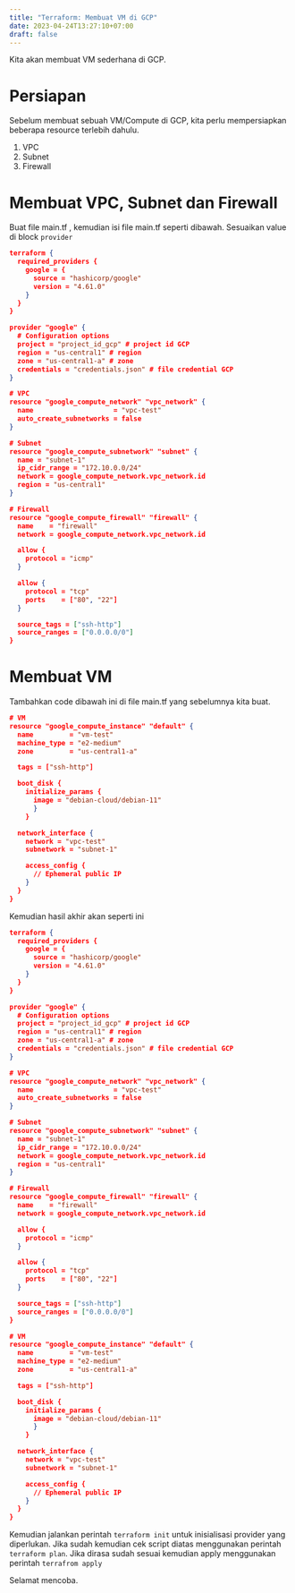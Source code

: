 ```yaml
---
title: "Terraform: Membuat VM di GCP"
date: 2023-04-24T13:27:10+07:00
draft: false
---
```


Kita akan membuat VM sederhana di GCP.

# Persiapan
Sebelum membuat sebuah VM/Compute di GCP, kita perlu mempersiapkan beberapa resource terlebih dahulu.
1. VPC
2. Subnet
3. Firewall

# Membuat VPC, Subnet dan Firewall
Buat file main.tf , kemudian isi file main.tf seperti dibawah. Sesuaikan value di block `provider`
```json
terraform {
  required_providers {
    google = {
      source = "hashicorp/google"
      version = "4.61.0"
    }
  }
}

provider "google" {
  # Configuration options
  project = "project_id_gcp" # project id GCP
  region = "us-central1" # region
  zone = "us-central1-a" # zone
  credentials = "credentials.json" # file credential GCP
}

# VPC
resource "google_compute_network" "vpc_network" {
  name                    = "vpc-test"
  auto_create_subnetworks = false
}

# Subnet
resource "google_compute_subnetwork" "subnet" {
  name = "subnet-1"
  ip_cidr_range = "172.10.0.0/24"
  network = google_compute_network.vpc_network.id
  region = "us-central1"
}

# Firewall
resource "google_compute_firewall" "firewall" {
  name    = "firewall"
  network = google_compute_network.vpc_network.id

  allow {
    protocol = "icmp"
  }

  allow {
    protocol = "tcp"
    ports    = ["80", "22"]
  }

  source_tags = ["ssh-http"]
  source_ranges = ["0.0.0.0/0"]
}
```

# Membuat VM
Tambahkan code dibawah ini di file main.tf yang sebelumnya kita buat.
```json
# VM
resource "google_compute_instance" "default" {
  name         = "vm-test"
  machine_type = "e2-medium"
  zone         = "us-central1-a"

  tags = ["ssh-http"]

  boot_disk {
    initialize_params {
      image = "debian-cloud/debian-11"
      }
    }

  network_interface {
    network = "vpc-test"
    subnetwork = "subnet-1"

    access_config {
      // Ephemeral public IP
    }
  }
}
```

Kemudian hasil akhir akan seperti ini
```json
terraform {
  required_providers {
    google = {
      source = "hashicorp/google"
      version = "4.61.0"
    }
  }
}

provider "google" {
  # Configuration options
  project = "project_id_gcp" # project id GCP
  region = "us-central1" # region
  zone = "us-central1-a" # zone
  credentials = "credentials.json" # file credential GCP
}

# VPC
resource "google_compute_network" "vpc_network" {
  name                    = "vpc-test"
  auto_create_subnetworks = false
}

# Subnet
resource "google_compute_subnetwork" "subnet" {
  name = "subnet-1"
  ip_cidr_range = "172.10.0.0/24"
  network = google_compute_network.vpc_network.id
  region = "us-central1"
}

# Firewall
resource "google_compute_firewall" "firewall" {
  name    = "firewall"
  network = google_compute_network.vpc_network.id

  allow {
    protocol = "icmp"
  }

  allow {
    protocol = "tcp"
    ports    = ["80", "22"]
  }

  source_tags = ["ssh-http"]
  source_ranges = ["0.0.0.0/0"]
}

# VM
resource "google_compute_instance" "default" {
  name         = "vm-test"
  machine_type = "e2-medium"
  zone         = "us-central1-a"

  tags = ["ssh-http"]

  boot_disk {
    initialize_params {
      image = "debian-cloud/debian-11"
      }
    }

  network_interface {
    network = "vpc-test"
    subnetwork = "subnet-1"

    access_config {
      // Ephemeral public IP
    }
  }
}
```

Kemudian jalankan perintah `terraform init` untuk inisialisasi provider yang diperlukan. Jika sudah kemudian cek script diatas menggunakan perintah `terraform plan`. Jika dirasa sudah sesuai kemudian apply menggunakan perintah `terrafrom apply`

Selamat mencoba.